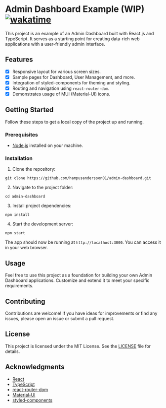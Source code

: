 # Admin Dashboard Example (WIP) [![wakatime](https://wakatime.com/badge/user/930ea802-b645-4cd7-9d41-dec5aef42231/project/018b5958-5e04-47a0-9e56-005d777c8cf3.svg)](https://wakatime.com/badge/user/930ea802-b645-4cd7-9d41-dec5aef42231/project/018b5958-5e04-47a0-9e56-005d777c8cf3)

This project is an example of an Admin Dashboard built with React.js and TypeScript. It serves as a starting point for creating data-rich web applications with a user-friendly admin interface.

## Features

- [x] Responsive layout for various screen sizes.
- [x] Sample pages for Dashboard, User Management, and more.
- [x] Integration of styled-components for theming and styling.
- [x] Routing and navigation using `react-router-dom`.
- [x] Demonstrates usage of MUI (Material-UI) icons.

## Getting Started

Follow these steps to get a local copy of the project up and running.

### Prerequisites

- [Node.js](https://nodejs.org/) installed on your machine.

### Installation

1. Clone the repository:

```
git clone https://github.com/hampusandersson01/admin-dashboard.git
```

2. Navigate to the project folder:

```
cd admin-dashboard
```

3. Install project dependencies:

```
npm install
```

4. Start the development server:

```
npm start
```

The app should now be running at `http://localhost:3000`. You can access it in your web browser.

## Usage

Feel free to use this project as a foundation for building your own Admin Dashboard applications. Customize and extend it to meet your specific requirements.

## Contributing

Contributions are welcome! If you have ideas for improvements or find any issues, please open an issue or submit a pull request.

## License

This project is licensed under the MIT License. See the [LICENSE](LICENSE) file for details.

## Acknowledgments

- [React](https://reactjs.org/)
- [TypeScript](https://www.typescriptlang.org/)
- [react-router-dom](https://reactrouter.com/web/guides/quick-start)
- [Material-UI](https://material-ui.com/)
- [styled-components](https://styled-components.com/)
